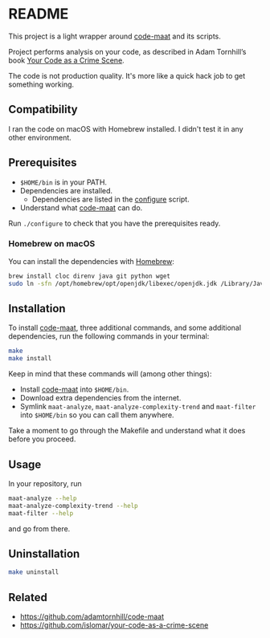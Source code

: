 # README

This project is a light wrapper around [code-maat](https://github.com/adamtornhill/code-maat) and its scripts.

Project performs analysis on your code, as described in Adam Tornhill’s book [Your Code as a Crime Scene](https://pragprog.com/titles/atcrime/your-code-as-a-crime-scene/).

The code is not production quality. It's more like a quick hack job to get something working.

## Compatibility

I ran the code on macOS with Homebrew installed. I didn't test it in any other environment.

## Prerequisites

- `$HOME/bin` is in your PATH.
- Dependencies are installed.
  - Dependencies are listed in the [configure](./configure) script.
- Understand what [code-maat](https://github.com/adamtornhill/code-maat) can do.

Run `./configure` to check that you have the prerequisites ready.

### Homebrew on macOS

You can install the dependencies with [Homebrew](https://brew.sh/):

```bash
brew install cloc direnv java git python wget
sudo ln -sfn /opt/homebrew/opt/openjdk/libexec/openjdk.jdk /Library/Java/JavaVirtualMachines/openjdk.jdk
```

## Installation

To install [code-maat](https://github.com/adamtornhill/code-maat), three additional commands, and some additional dependencies, run the following commands in your terminal:

```bash
make
make install
```

Keep in mind that these commands will (among other things):

- Install [code-maat](https://github.com/adamtornhill/code-maat) into `$HOME/bin`.
- Download extra dependencies from the internet.
- Symlink `maat-analyze`, `maat-analyze-complexity-trend` and `maat-filter` into `$HOME/bin` so you can call them anywhere.

Take a moment to go through the Makefile and understand what it does before you proceed.

## Usage

In your repository, run

```bash
maat-analyze --help
maat-analyze-complexity-trend --help
maat-filter --help
```

and go from there.

## Uninstallation

```bash
make uninstall
```

## Related

- https://github.com/adamtornhill/code-maat
- https://github.com/islomar/your-code-as-a-crime-scene
